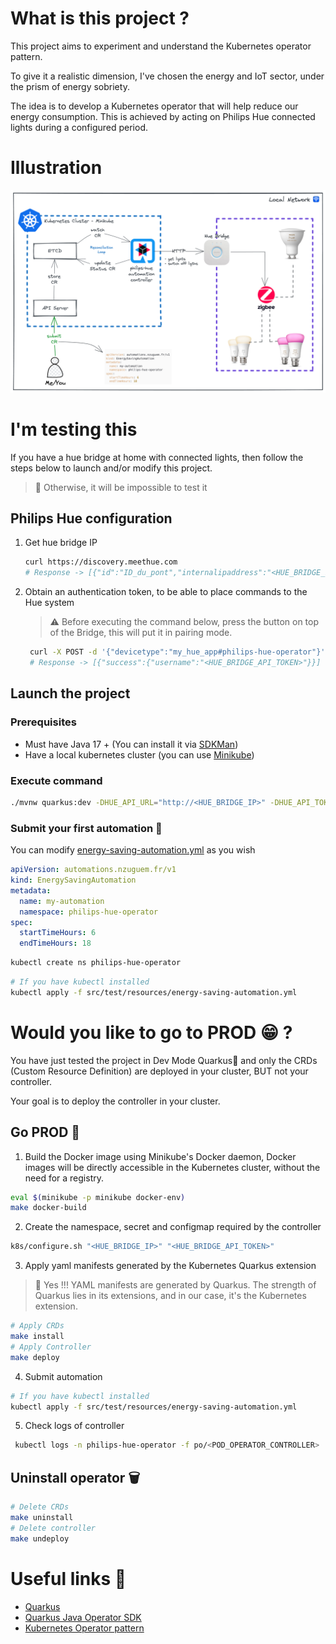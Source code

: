 # What is this project ?
This project aims to experiment and understand the Kubernetes operator pattern.

To give it a realistic dimension, I've chosen the energy and IoT sector, under the prism of energy sobriety.

The idea is to develop a Kubernetes operator that will help reduce our energy consumption. This is achieved by acting on Philips Hue connected lights during a configured period.

# Illustration

![](docs/images/philips-hue-automation-operator.png)

# I'm testing this

If you have a hue bridge at home with connected lights, then follow the steps below to launch and/or modify this project.

> 🥲 Otherwise, it will be impossible to test it

## Philips Hue configuration
1. Get hue bridge IP
   ```bash
   curl https://discovery.meethue.com
   # Response -> [{"id":"ID_du_pont","internalipaddress":"<HUE_BRIDGE_IP>"}]
   ```
2. Obtain an authentication token, to be able to place commands to the Hue system
    > ⚠️ Before executing the command below, press the button on top of the Bridge, this will put it in pairing mode.
   ```bash
    curl -X POST -d '{"devicetype":"my_hue_app#philips-hue-operator"}' <HUE_BRIDGE_IP>/api
    # Response -> [{"success":{"username":"<HUE_BRIDGE_API_TOKEN>"}}]
   ```

## Launch the project
### Prerequisites
- Must have Java 17 + (You can install it via [SDKMan][sdkman-doc])
- Have a local kubernetes cluster (you can use [Minikube][minikube-install])

### Execute command
```bash
./mvnw quarkus:dev -DHUE_API_URL="http://<HUE_BRIDGE_IP>" -DHUE_API_TOKEN="<HUE_BRIDGE_API_TOKEN>"; 
```

### Submit your first automation 🚀
You can modify [energy-saving-automation.yml](src/test/resources/energy-saving-automation.yml) as you wish
```yaml
apiVersion: automations.nzuguem.fr/v1
kind: EnergySavingAutomation
metadata:
  name: my-automation
  namespace: philips-hue-operator
spec:
  startTimeHours: 6
  endTimeHours: 18
```

```bash
kubectl create ns philips-hue-operator 
```
```bash
# If you have kubectl installed
kubectl apply -f src/test/resources/energy-saving-automation.yml
```

# Would you like to go to PROD 😁 ?
You have just tested the project in Dev Mode Quarkus💙 and only the CRDs (Custom Resource Definition) are deployed in your cluster, BUT not your controller.

Your goal is to deploy the controller in your cluster.

## Go PROD 🚀
1. Build the Docker image using Minikube's Docker daemon, Docker images will be directly accessible in the Kubernetes cluster, without the need for a registry.
```bash
eval $(minikube -p minikube docker-env)
make docker-build
```

2.  Create the namespace, secret and configmap required by the controller
```bash
k8s/configure.sh "<HUE_BRIDGE_IP>" "<HUE_BRIDGE_API_TOKEN>"
```

3. Apply yaml manifests generated by the Kubernetes Quarkus extension
> 💙 Yes !!! YAML manifests are generated by Quarkus. The strength of Quarkus lies in its extensions, and in our case, it's the Kubernetes extension.
```bash
# Apply CRDs
make install
# Apply Controller
make deploy
```

4. Submit automation
```bash
# If you have kubectl installed
kubectl apply -f src/test/resources/energy-saving-automation.yml
```

5. Check logs of controller
```bash
 kubectl logs -n philips-hue-operator -f po/<POD_OPERATOR_CONTROLLER>
```
## Uninstall operator 🗑️
```bash
# Delete CRDs
make uninstall
# Delete controller
make undeploy
```
# Useful links 🔗
- [Quarkus][quarkus-doc]
- [Quarkus Java Operator SDK][quarkus-josdk-doc]
- [Kubernetes Operator pattern][k8s-operator-pattern]

<!-- Links -->
[sdkman-doc]: https://sdkman.io/
[minikube-install]: https://minikube.sigs.k8s.io/docs/start/
[quarkus-doc]: https://quarkus.io/
[quarkus-doc]: https://quarkus.io/
[quarkus-josdk-doc]: https://docs.quarkiverse.io/quarkus-operator-sdk/dev/index.html
[k8s-operator-pattern]: https://kubernetes.io/docs/concepts/extend-kubernetes/operator/